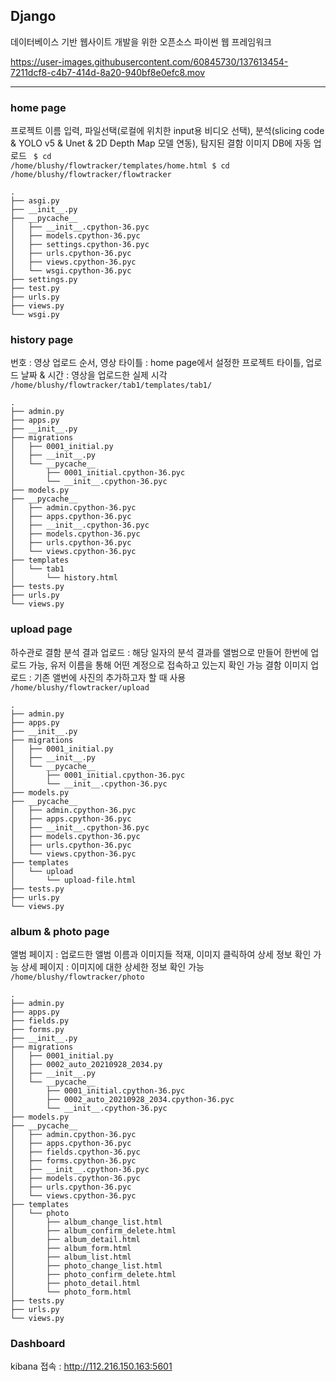 ## Django
데이터베이스 기반 웹사이트 개발을 위한 오픈소스 파이썬 웹 프레임워크 

https://user-images.githubusercontent.com/60845730/137613454-7211dcf8-c4b7-414d-8a20-940bf8e0efc8.mov

---

### home page 
프로젝트 이름 입력, 파일선택(로컬에 위치한 input용 비디오 선택), 분석(slicing code & YOLO v5 & Unet & 2D Depth Map 모델 연동), 탐지된 결함 이미지 DB에 자동 업로드
<code/>
$ cd /home/blushy/flowtracker/templates/home.html
$ cd /home/blushy/flowtracker/flowtracker
</code>
```
.
├── asgi.py
├── __init__.py
├── __pycache__
│   ├── __init__.cpython-36.pyc
│   ├── models.cpython-36.pyc
│   ├── settings.cpython-36.pyc
│   ├── urls.cpython-36.pyc
│   ├── views.cpython-36.pyc
│   └── wsgi.cpython-36.pyc
├── settings.py
├── test.py
├── urls.py
├── views.py
└── wsgi.py
```

### history page 
번호 : 영상 업로드 순서, 영상 타이틀 : home page에서 설정한 프로젝트 타이틀, 업로드 날짜 & 시간 : 영상을 업로드한 실제 시각
<code/>
/home/blushy/flowtracker/tab1/templates/tab1/
</code>
```
.
├── admin.py
├── apps.py
├── __init__.py
├── migrations
│   ├── 0001_initial.py
│   ├── __init__.py
│   └── __pycache__
│       ├── 0001_initial.cpython-36.pyc
│       └── __init__.cpython-36.pyc
├── models.py
├── __pycache__
│   ├── admin.cpython-36.pyc
│   ├── apps.cpython-36.pyc
│   ├── __init__.cpython-36.pyc
│   ├── models.cpython-36.pyc
│   ├── urls.cpython-36.pyc
│   └── views.cpython-36.pyc
├── templates
│   └── tab1
│       └── history.html
├── tests.py
├── urls.py
└── views.py
```

### upload page 
하수관로 결함 분석 결과 업로드 : 해당 일자의 분석 결과를 앨범으로 만들어 한번에 업로드 가능, 유저 이름을 통해 어떤 계정으로 접속하고 있는지 확인 가능
결함 이미지 업로드 : 기존 앨번에 사진의 추가하고자 할 때 사용 
<code/>
/home/blushy/flowtracker/upload
</code>
```
.
├── admin.py
├── apps.py
├── __init__.py
├── migrations
│   ├── 0001_initial.py
│   ├── __init__.py
│   └── __pycache__
│       ├── 0001_initial.cpython-36.pyc
│       └── __init__.cpython-36.pyc
├── models.py
├── __pycache__
│   ├── admin.cpython-36.pyc
│   ├── apps.cpython-36.pyc
│   ├── __init__.cpython-36.pyc
│   ├── models.cpython-36.pyc
│   ├── urls.cpython-36.pyc
│   └── views.cpython-36.pyc
├── templates
│   └── upload
│       └── upload-file.html
├── tests.py
├── urls.py
└── views.py
```

### album & photo page 
앨범 페이지 : 업로드한 앨범 이름과 이미지들 적재, 이미지 클릭하여 상세 정보 확인 가능
상세 페이지 : 이미지에 대한 상세한 정보 확인 가능
<code/>
/home/blushy/flowtracker/photo
</code>
```
.
├── admin.py
├── apps.py
├── fields.py
├── forms.py
├── __init__.py
├── migrations
│   ├── 0001_initial.py
│   ├── 0002_auto_20210928_2034.py
│   ├── __init__.py
│   └── __pycache__
│       ├── 0001_initial.cpython-36.pyc
│       ├── 0002_auto_20210928_2034.cpython-36.pyc
│       └── __init__.cpython-36.pyc
├── models.py
├── __pycache__
│   ├── admin.cpython-36.pyc
│   ├── apps.cpython-36.pyc
│   ├── fields.cpython-36.pyc
│   ├── forms.cpython-36.pyc
│   ├── __init__.cpython-36.pyc
│   ├── models.cpython-36.pyc
│   ├── urls.cpython-36.pyc
│   └── views.cpython-36.pyc
├── templates
│   └── photo
│       ├── album_change_list.html
│       ├── album_confirm_delete.html
│       ├── album_detail.html
│       ├── album_form.html
│       ├── album_list.html
│       ├── photo_change_list.html
│       ├── photo_confirm_delete.html
│       ├── photo_detail.html
│       └── photo_form.html
├── tests.py
├── urls.py
└── views.py

```

### Dashboard
kibana 접속 : http://112.216.150.163:5601
